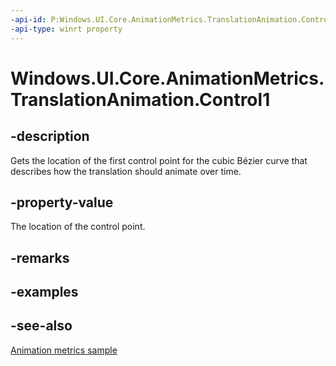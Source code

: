 ```yaml
---
-api-id: P:Windows.UI.Core.AnimationMetrics.TranslationAnimation.Control1
-api-type: winrt property
---
```


<!-- Property syntax
public Windows.Foundation.Point Control1 { get; }
-->

# Windows.UI.Core.AnimationMetrics.TranslationAnimation.Control1

## -description
Gets the location of the first control point for the cubic Bézier curve that describes how the translation should animate over time.

## -property-value
The location of the control point.

## -remarks

## -examples

## -see-also
[Animation metrics sample](https://github.com/microsoft/Windows-universal-samples/tree/master/Samples/AnimationMetrics)

